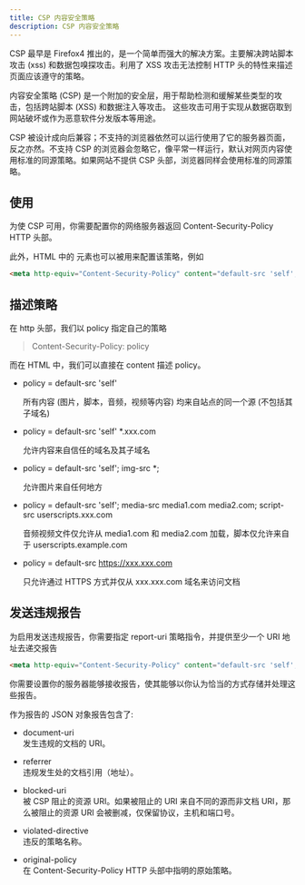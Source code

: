 ```yaml
---
title: CSP 内容安全策略
description: CSP 内容安全策略
---
```


CSP 最早是 Firefox4 推出的，是一个简单而强大的解决方案。主要解决跨站脚本攻击 (xss) 和数据包嗅探攻击。利用了 XSS 攻击无法控制 HTTP 头的特性来描述页面应该遵守的策略。

内容安全策略 (CSP)  是一个附加的安全层，用于帮助检测和缓解某些类型的攻击，包括跨站脚本 (XSS) 和数据注入等攻击。 这些攻击可用于实现从数据窃取到网站破坏或作为恶意软件分发版本等用途。

CSP 被设计成向后兼容；不支持的浏览器依然可以运行使用了它的服务器页面，反之亦然。不支持 CSP 的浏览器会忽略它，像平常一样运行，默认对网页内容使用标准的同源策略。如果网站不提供 CSP 头部，浏览器同样会使用标准的同源策略。

## 使用

为使 CSP 可用，你需要配置你的网络服务器返回  Content-Security-Policy  HTTP 头部。

此外，HTML 中的 <meta> 元素也可以被用来配置该策略，例如

```html
<meta http-equiv="Content-Security-Policy" content="default-src 'self'; img-src https://*; child-src 'none';">
```

## 描述策略

在 http 头部，我们以 policy 指定自己的策略

> Content-Security-Policy: policy

而在 HTML 中，我们可以直接在 content 描述 policy。

- policy = default-src 'self'   

  所有内容 (图片，脚本，音频，视频等内容) 均来自站点的同一个源 (不包括其子域名)

- policy = default-src 'self' *.xxx.com

  允许内容来自信任的域名及其子域名
  
- policy = default-src 'self'; img-src *;  
  
  允许图片来自任何地方

- policy = default-src 'self'; media-src media1.com media2.com; script-src userscripts.xxx.com  
  
  音频视频文件仅允许从 media1.com 和 media2.com 加载，脚本仅允许来自于 userscripts.example.com

- policy = default-src https://xxx.xxx.com
  
  只允许通过 HTTPS 方式并仅从 xxx.xxx.com 域名来访问文档


## 发送违规报告

为启用发送违规报告，你需要指定 report-uri 策略指令，并提供至少一个 URI 地址去递交报告

```html
<meta http-equiv="Content-Security-Policy" content="default-src 'self'; report-uri http://reportcollector.example.com/collector.cgi;">
```
你需要设置你的服务器能够接收报告，使其能够以你认为恰当的方式存储并处理这些报告。

作为报告的 JSON 对象报告包含了:

- document-uri   
  发生违规的文档的 URI。
  
- referrer   
  违规发生处的文档引用（地址）。

- blocked-uri   
  被 CSP 阻止的资源 URI。如果被阻止的 URI 来自不同的源而非文档 URI，那么被阻止的资源 URI 会被删减，仅保留协议，主机和端口号。

- violated-directive   
  违反的策略名称。
  
- original-policy   
  在 Content-Security-Policy HTTP 头部中指明的原始策略。